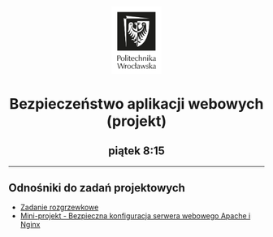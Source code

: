 <p align="center">
    <img width="20%" src="Logo\logo-pwr.png">
    <h1 align="center">Bezpieczeństwo aplikacji webowych (projekt)</h3>
    <h2 align="center">piątek 8:15</h3>
</p>

---

## Odnośniki do zadań projektowych

- [Zadanie rozgrzewkowe](HackMe)
- [Mini-projekt - Bezpieczna konfiguracja serwera webowego Apache i Nginx](Bezpieczna_konfig_serwera)